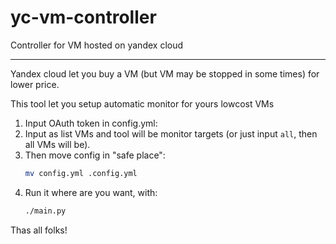 # yc-vm-controller
Controller for VM hosted on yandex cloud

---

Yandex cloud let you buy a VM (but VM may be stopped in some times) for lower price.

This tool let you setup automatic monitor for yours lowcost VMs

1. Input OAuth token in config.yml:
2. Input as list VMs and tool will be monitor targets (or just input `all`, then all VMs will be).
3. Then move config in "safe place":
    ```bash
    mv config.yml .config.yml
    ```
4. Run it where are you want, with:
    ```bash
    ./main.py
    ```

Thas all folks!
